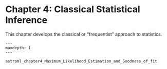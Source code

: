 # Chapter 4: Classical Statistical Inference

This chapter develops the classical or “frequentist” approach to statistics.


```{toctree}
---
maxdepth: 1
---

astroml_chapter4_Maximum_Likelihood_Estimation_and_Goodness_of_fit

```
